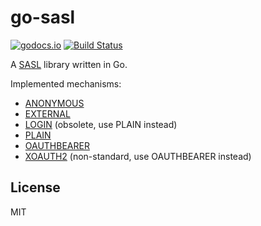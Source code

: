 # go-sasl

[![godocs.io](https://godocs.io/github.com/glucas350/go-sasl?status.svg)](https://godocs.io/github.com/glucas350/go-sasl)
[![Build Status](https://travis-ci.org/glucas350/go-sasl.svg?branch=master)](https://travis-ci.org/glucas350/go-sasl)

A [SASL](https://tools.ietf.org/html/rfc4422) library written in Go.

Implemented mechanisms:

* [ANONYMOUS](https://tools.ietf.org/html/rfc4505)
* [EXTERNAL](https://tools.ietf.org/html/rfc4422#appendix-A)
* [LOGIN](https://tools.ietf.org/html/draft-murchison-sasl-login-00) (obsolete, use PLAIN instead)
* [PLAIN](https://tools.ietf.org/html/rfc4616)
* [OAUTHBEARER](https://tools.ietf.org/html/rfc7628)
* [XOAUTH2](https://developers.google.com/gmail/xoauth2_protocol) (non-standard, use OAUTHBEARER instead)

## License

MIT

